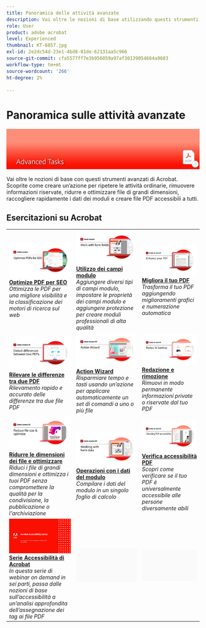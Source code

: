 ```yaml
---
title: Panoramica delle attività avanzate
description: Vai oltre le nozioni di base utilizzando questi strumenti avanzati in Acrobat
role: User
product: adobe acrobat
level: Experienced
thumbnail: KT-6857.jpg
exl-id: 2e2dc54d-23e1-4bd8-81de-62131aa5c966
source-git-commit: cfa5577ff7e3b956059a97af30139054664a9683
workflow-type: tm+mt
source-wordcount: '266'
ht-degree: 2%

---
```


# Panoramica sulle attività avanzate

![Immagine introduttiva di Acrobat](../assets/Hero-AdvancedTasks.png)

Vai oltre le nozioni di base con questi strumenti avanzati di Acrobat. Scoprite come creare un’azione per ripetere le attività ordinarie, rimuovere informazioni riservate, ridurre e ottimizzare file di grandi dimensioni, raccogliere rapidamente i dati dei moduli e creare file PDF accessibili a tutti.

## Esercitazioni su Acrobat

<table style="table-layout:fixed">
<tr>
  <td>
    <a href="optimizeseo.md">
      <img alt="Optimize PDF per SEO" src="../assets/seo_1280.png" />
    </a>
    <div>
    <a href="optimizeseo.md"><strong>Optimize PDF per SEO</strong></a>
    </div>
    <em>Ottimizza le PDF per una migliore visibilità e la classificazione dei motori di ricerca sul web</em>
    <br>
  </td>
  <td>
    <a href="workforms.md">
      <img alt="Utilizzo dei campi modulo" src="../assets/Workform_1280.png" />
    </a>
    <div>
    <a href="workforms.md"><strong>Utilizzo dei campi modulo</strong></a>
    </div>
    <em>Aggiungere diversi tipi di campi modulo, impostare le proprietà dei campi modulo e aggiungere protezione per creare moduli professionali di alta qualità</em>
    <br>
  </td>
  <td>
    <a href="enhance.md">
      <img alt="Migliora il tuo PDF" src="../assets/Enhance_1280.png" />
    </a>
    <div>
    <a href="enhance.md"><strong>Migliora il tuo PDF</strong></a>
    </div>
    <em>Trasforma il tuo PDF aggiungendo miglioramenti grafici e numerazione automatica</em>
    <br>
  </td>
</tr>
<tr>
  <td>
    <a href="compare.md">
      <img alt="Rileva le differenze tra due PDF" src="../assets/Compare_1280.png" />
    </a>
    <div>
    <a href="compare.md"><strong>Rilevare le differenze tra due PDF</strong></a>
    </div>
    <em>Rilevamento rapido e accurato delle differenze tra due file PDF</em>
    <br>
  </td> 
  <td>
    <a href="action.md">
      <img alt="Action Wizard" src="../assets/Action.jpg" />
    </a>
    <div>
    <a href="action.md"><strong>Action Wizard</strong></a>
    </div>
    <em>Risparmiare tempo e tasti usando un’azione per applicare automaticamente un set di comandi a uno o più file</em>
    <br>
  </td>  
  <td>
    <a href="redact.md">
      <img alt="Redazione e rimozione" src="../assets/Redact.jpg" />
    </a>
    <div>
    <a href="redact.md"><strong>Redazione e rimozione</strong></a>
    </div>
    <em>Rimuovi in modo permanente informazioni private o riservate dal tuo PDF</em>
    <br>
  </td>
</tr>
<tr>
  <td>
    <a href="reduce.md">
      <img alt="Ridurre le dimensioni dei file e ottimizzare" src="../assets/Reduce.jpg" />
    </a>
    <div>
    <a href="reduce.md"><strong>Ridurre le dimensioni dei file e ottimizzare</strong></a>
    </div>
    <em>Riduci i file di grandi dimensioni e ottimizza i tuoi PDF senza compromettere la qualità per la condivisione, la pubblicazione o l'archiviazione</em>
    <br>
  </td>
   <td>
    <a href="formdata.md">
      <img alt="Action Wizard" src="../assets/FormData.jpg" />
    </a>
    <div>
    <a href="formdata.md"><strong>Operazioni con i dati del modulo</strong></a>
    </div>
    <em>Compilare i dati del modulo in un singolo foglio di calcolo</em>
    <br>
  </td>
   <td>
    <a href="accessibility.md">
      <img alt="Verifica accessibilità PDF" src="../assets/Checkingaccessible_1280.jpg" />
    </a>
    <div>
    <a href="accessibility.md"><strong>Verifica accessibilità PDF</strong></a>
    </div>
    <em>Scopri come verificare se il tuo PDF è universalmente accessibile alle persone diversamente abili</em>
    <br>
  </td>
</tr>
<tr>
  <td>
    <a href="accessibility-series.md">
      <img alt="Preparazione dei file PDF accessibili" src="../assets/Accessibilityseries_1280.png" />
    </a>
    <div>
    <a href="accessibility-series.md"><strong>Serie Accessibilità di Acrobat</strong></a>
    </div>
    <em>In questa serie di webinar on demand in sei parti, passa dalle nozioni di base sull’accessibilità a un’analisi approfondita dell’assegnazione dei tag ai file PDF</em>
    <br>
  </td>
  <td>
   <img alt="Spaziatore" src="../assets/Grayspacer.png" />
    <div>
    <br>
  </td>
  <td>
   <img alt="Spaziatore" src="../assets/Grayspacer.png" />
    <div>
    <br>
  </td>
</tr>
</table>
